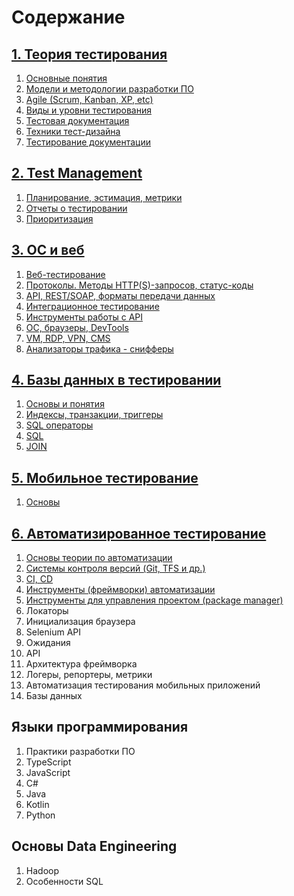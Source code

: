 # Содержание

## [1. Теория тестирования](001.%20Testing-Theory)
1. [Основные понятия](001.%20Testing-Theory/001.%20Basic-concepts-of-testing.md)
2. [Модели и методологии разработки ПО](001.%20Testing-Theory/002.%20Types-and-levels-of-testing.md)
3. [Agile (Scrum, Kanban, XP, etc)](001.%20Testing-Theory/003.%20Software-development-models-and-methodologies.md)
4. [Виды и уровни тестирования](001.%20Testing-Theory/004.%20Test-documentation.md)
5. [Тестовая документация](001.%20Testing-Theory/005.%20Agile-(Scrum,-Kanban,-XP,-etc.).md)
6. [Техники тест-дизайна](001.%20Testing-Theory/006.%20Test-design-techniques.md)
7. [Тестирование документации](001.%20Testing-Theory/007.%20Testing-documentation.md)

## [2. Test Management](002.%20Test-Management)
1. [Планирование, эстимация, метрики](002.%20Test-Management/001.%20Planning,-estimation,-metrics.md)
2. [Отчеты о тестировании](002.%20Test-Management/002.%20Test-reports.md)
3. [Приоритизация](002.%20Test-Management/003.%20Prioritization.md)

## [3. ОС и веб](003.%20OS-and-web)
1. [Веб-тестирование](003.%20OS-and-web/001.%20Web-testing.md)
2. [Протоколы. Методы HTTP(S)-запросов, статус-коды](003.%20OS-and-web/002.%20Protocols.-HTTP(S)-request-methods,-status-codes.md)
3. [API, REST/SOAP, форматы передачи данных](003.%20OS-and-web/003.%20API,-RESTSOAP,-data-transfer-formats.md)
4. [Интеграционное тестирование](003.%20OS-and-web/004.%20Integration-testing.md)
5. [Инструменты работы с API](003.%20OS-and-web/005.%20API-tools.md)
6. [ОС, браузеры, DevTools](003.%20OS-and-web/006.%20OS,-browsers,-DevTools.md)
7. [VM, RDP, VPN, CMS](003.%20OS-and-web/007.%20VM,-RDP,-VPN,-CMS.md)
8. [Анализаторы трафика - снифферы](003.%20OS-and-web/008.%20Traffic-analyzers---sniffers.md)

## [4. Базы данных в тестировании](004.%20Databases-in-testing)
1. [Основы и понятия](004.%20Databases-in-testing/001.%20Database%20Basics-and-Concepts.md)
2. [Индексы, транзакции, триггеры](004.%20Databases-in-testing/002.%20Indexes,-transactions,-triggers.md)
3. [SQL операторы](004.%20Databases-in-testing/003.%20SQL-operators-DML,-DDL,-DCL,-TCL.md)
4. [SQL](004.%20Databases-in-testing/004%20SQL.md)
5. [JOIN](004.%20Databases-in-testing/005.%20JOIN.md)

## [5. Мобильное тестирование](005.%20Mobile-testing)
1. [Основы](005.%20Mobile-testing/001.%20Basics.md)

## [6. Автоматизированное тестирование](006.%20Basic-Theory-of-Test-Automation)
1. [Основы теории по автоматизации](006.%20Basic-Theory-of-Test-Automation/001.%20Fundamentals-of-automation-theory.md)
2. [Системы контроля версий (Git, TFS и др.)](006.%20Basic-Theory-of-Test-Automation/002.%20Version-control-systems-(Git,-TFS...).md)
3. [CI, CD](006.%20Basic-Theory-of-Test-Automation/003.%20CI,-CD.md)
4. [Инструменты (фреймворки) автоматизации](006.%20Basic-Theory-of-Test-Automation/004.%20Automation-tools-(frameworks).md)
5. [Инструменты для управления проектом (package manager)](006.%20Basic-Theory-of-Test-Automation/005.%20Project-management-tools-(package-manager).md)
6. Локаторы
7. Инициализация браузера
8. Selenium API
9. Ожидания
10. API
11. Архитектура фреймворка
12. Логеры, репортеры, метрики
13. Автоматизация тестирования мобильных приложений
14. Базы данных

## Языки программирования
1. Практики разработки ПО
2. TypeScript
3. JavaScript
4. C#
5. Java
6. Kotlin
7. Python

## Основы Data Engineering
1. Hadoop
2. Особенности SQL
